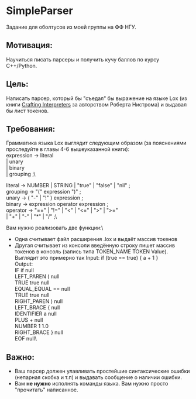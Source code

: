 # SimpleParser
Задание для оболтусов из моей группы на ФФ НГУ.

## Мотивация:
Научиться писать парсеры и получить кучу баллов по курсу C++/Python.

## Цель:
Написать парсер, который бы "съедал" бы выражение на языке Lox (из книги [Crafting Interpreters](https://craftinginterpreters.com) за авторством Роберта Нистрома) и выдавал бы лист токенов. 

## Требования: 
Грамматика языка Lox выглядит следующим образом (за пояснениями проследуйте в главы 4-6 вышеуказанной книги):\
expression     → literal\
            | unary\
            | binary\
            | grouping ;\

literal        → NUMBER | STRING | "true" | "false" | "nil" ;\
grouping       → "(" expression ")" ;\
unary          → ( "-" | "!" ) expression ;\
binary         → expression operator expression ;\
operator       → "==" | "!=" | "<" | "<=" | ">" | ">="\
            | "+"  | "-"  | "*" | "/" ;\

Вам нужно реализовать две функции:\
* Одна считывает файл расширения .lox и выдаёт массив токенов
* Другая считывает из консоли введённую строку пишет массив токенов в консоль (запись типа TOKEN_NAME TOKEN Value).
Выглядит это примерно так
    Input: if (true == true) { a + 1 }\
    Output:\
    IF if null\
    LEFT_PAREN ( null\
    TRUE true null\
    EQUAL_EQUAL == null\
    TRUE true null\
    RIGHT_PAREN ) null\
    LEFT_BRACE { null\
    IDENTIFIER a null\
    PLUS + null\
    NUMBER 1 1.0\
    RIGHT_BRACE } null\
    EOF  null\

## Важно: 
* Ваш парсер должен улавливать простейшие синтаксические ошибки (непарная скобка и т.п) и выдавать сообщение о наличии ошибки.
* Вам **не нужно** исполнять команды языка. Вам нужно просто "прочитать" написанное.
